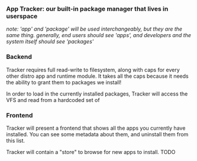 ### App Tracker: our built-in package manager that lives in userspace

*note: 'app' and 'package' will be used interchangeably, but they are the same thing. generally, end users should see 'apps', and developers and the system itself should see 'packages'*

### Backend

Tracker requires full read-write to filesystem, along with caps for every other distro app and runtime module. It takes all the caps because it needs the ability to grant them to packages we install!

In order to load in the currently installed packages, Tracker will access the VFS and read from a hardcoded set of

### Frontend

Tracker will present a frontend that shows all the apps you currently have installed. You can see some metadata about them, and uninstall them from this list.

Tracker will contain a "store" to browse for new apps to install. TODO